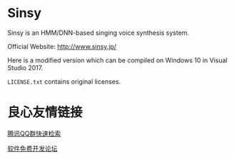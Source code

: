 # Sinsy

Sinsy is an HMM/DNN-based singing voice synthesis system.

Official Website: http://www.sinsy.jp/

Here is a modified version which can be compiled on Windows 10 in Visual Studio 2017.

`LICENSE.txt` contains original licenses.

 # 良心友情链接

[腾讯QQ群快速检索](http://u.720life.cn/s/8cf73f7c)

[软件免费开发论坛](http://u.720life.cn/s/bbb01dc0)